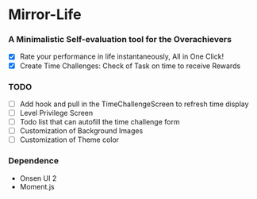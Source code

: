 # Mirror-Life

### A Minimalistic Self-evaluation tool for the Overachievers
- [x] Rate your performance in life instantaneously, All in One Click!
- [x] Create Time Challenges: Check of Task on time to receive Rewards

### TODO
- [ ] Add hook and pull in the TimeChallengeScreen to refresh time display
- [ ] Level Privilege Screen
- [ ] Todo list that can autofill the time challenge form
- [ ] Customization of Background Images
- [ ] Customization of Theme color

### Dependence
- Onsen UI 2
- Moment.js
